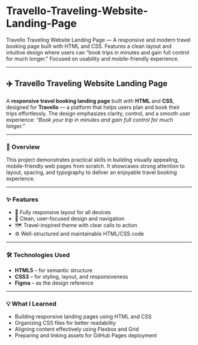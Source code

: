 # Travello-Traveling-Website-Landing-Page
Travello Traveling Website Landing Page — A responsive and modern travel booking page built with HTML and CSS. Features a clean layout and intuitive design where users can “book trips in minutes and gain full control for much longer.” Focused on usability and mobile-friendly experience.

---

## ✈️ Travello Traveling Website Landing Page

A **responsive travel booking landing page** built with **HTML** and **CSS**, designed for **Travello** — a platform that helps users plan and book their trips effortlessly.
The design emphasizes clarity, control, and a smooth user experience: *“Book your trip in minutes and gain full control for much longer.”*

---

### 🧠 **Overview**

This project demonstrates practical skills in building visually appealing, mobile-friendly web pages from scratch. It showcases strong attention to layout, spacing, and typography to deliver an enjoyable travel booking experience.

---

### ✨ **Features**

* 📱 Fully responsive layout for all devices
* 🎨 Clean, user-focused design and navigation
* 🗺️ Travel-inspired theme with clear calls to action
* ⚙️ Well-structured and maintainable HTML/CSS code

---

### 🛠️ **Technologies Used**

* **HTML5** – for semantic structure
* **CSS3** – for styling, layout, and responsiveness
* **Figma** – as the design reference

---

### 💡 **What I Learned**

* Building responsive landing pages using HTML and CSS
* Organizing CSS files for better readability
* Aligning content effectively using Flexbox and Grid
* Preparing and linking assets for GitHub Pages deployment
